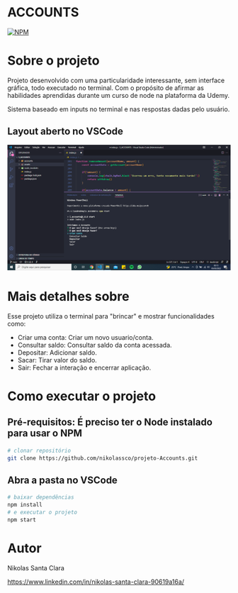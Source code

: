 # ACCOUNTS
[![NPM](https://img.shields.io/npm/l/react)](https://github.com/nikolassco/projeto-Accounts/blob/main/LICENSE) 

# Sobre o projeto

Projeto desenvolvido com uma particularidade interessante, sem interface gráfica, todo executado no terminal. Com o propósito de afirmar as habilidades aprendidas durante um curso de node na plataforma da Udemy.

Sistema baseado em inputs no terminal e nas respostas dadas pelo usuário.


## Layout aberto no VSCode
![Projeto](https://github.com/nikolassco/projeto-Accounts/blob/main/assets/layout.png) 

# Mais detalhes sobre
Esse projeto utiliza o terminal para "brincar" e mostrar funcionalidades como: 
* Criar uma conta: Criar um novo usuario/conta.
* Consultar saldo: Consultar saldo da conta acessada.
* Depositar: Adicionar saldo.
* Sacar: Tirar valor do saldo.
* Sair: Fechar a interação e encerrar aplicação.

# Como executar o projeto

## Pré-requisitos: É preciso ter o Node instalado para usar o NPM

```bash
# clonar repositório
git clone https://github.com/nikolassco/projeto-Accounts.git
```

## Abra a pasta no VSCode

```bash
# baixar dependências
npm install
# e executar o projeto
npm start
```

# Autor

Nikolas Santa Clara

https://www.linkedin.com/in/nikolas-santa-clara-90619a16a/

